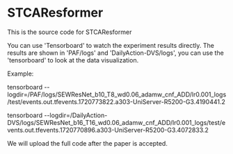 # STCAResformer
This is the source code for STCAResformer

You can use 'Tensorboard' to watch the experiment results directly. The results are shown in 'PAF/logs' and 'DailyAction-DVS/logs', you can use the 'tensorboard' to look at the data visualization.

Example:

tensorboard --logdir=/PAF/logs/SEWResNet_b10_T8_wd0.06_adamw_cnf_ADD/lr0.001_logs/test/events.out.tfevents.1720773822.a303-UniServer-R5200-G3.4190441.2

tensorboard --logdir=/DailyAction-DVS/logs/SEWResNet_b16_T16_wd0.06_adamw_cnf_ADD/lr0.001_logs/test/events.out.tfevents.1720770896.a303-UniServer-R5200-G3.4072833.2

We will upload the full code after the paper is accepted.
